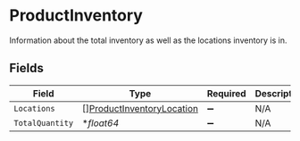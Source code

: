 # ProductInventory

Information about the total inventory as well as the locations inventory is in.


## Fields

| Field                                                                         | Type                                                                          | Required                                                                      | Description                                                                   |
| ----------------------------------------------------------------------------- | ----------------------------------------------------------------------------- | ----------------------------------------------------------------------------- | ----------------------------------------------------------------------------- |
| `Locations`                                                                   | [][ProductInventoryLocation](../../models/shared/productinventorylocation.md) | :heavy_minus_sign:                                                            | N/A                                                                           |
| `TotalQuantity`                                                               | **float64*                                                                    | :heavy_minus_sign:                                                            | N/A                                                                           |